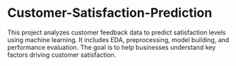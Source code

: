 # Customer-Satisfaction-Prediction
This project analyzes customer feedback data to predict satisfaction levels using machine learning. It includes EDA, preprocessing, model building, and performance evaluation. The goal is to help businesses understand key factors driving customer satisfaction.
